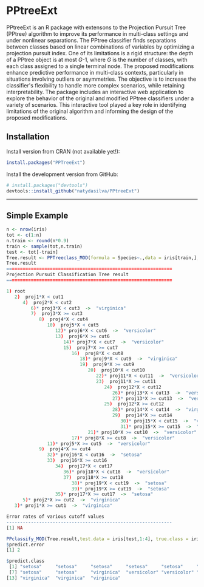 
<!-- README.md is generated from README.Rmd. Please edit that file -->
# PPtreeExt

PPtreeExt is an R package with extensons to the Projection Pursuit Tree (PPtree) algorithm to improve its performance in multi-class settings and under nonlinear separations.
The PPtree classifier finds separations between classes  based on linear combinations of variables by optimizing a projection pursuit index. One of its limitations is a rigid structure: the depth of a PPtree object is at most
$G$-1, where $G$ is the number of classes, with each class assigned to a single terminal node.
The proposed modifications enhance predictive performance in multi-class contexts, particularly in situations involving outliers or asymmetries. The objective is to increase the classifier's flexibility to handle more complex scenarios, while retaining interpretability.
The package includes an interactive web application to explore the behavior of the original and modified PPtree classifiers under a variety of scenarios.
This interactive tool played a key role in identifying limitations of the original algorithm and informing the design of the proposed modifications.


## Installation

Install version from CRAN (not available yet!): 

```r
install.packages("PPTreeExt")
```

Install the development version from GitHub:
```r
# install.packages("devtools")
devtools::install_github("natydasilva/PPtreeExt")
```
---

## Simple Example

```r
n <- nrow(iris)
tot <- c(1:n)
n.train <- round(n*0.9)
train <- sample(tot,n.train)
test <- tot[-train]
Tree.result <- PPTreeclass_MOD(formula = Species~.,data = iris[train,],PPmethod = "LDA")
Tree.result
============================================================= 
Projection Pursuit Classification Tree result 
=============================================================

1) root
   2)  proj1*X < cut1
      4)  proj2*X < cut2
         6)* proj3*X < cut3  ->  "virginica"
         7)  proj3*X >= cut3
            8)  proj4*X < cut4
               10)  proj5*X < cut5
                  12)* proj6*X < cut6  ->  "versicolor"
                  13)  proj6*X >= cut6
                     14)* proj7*X < cut7  ->  "versicolor"
                     15)  proj7*X >= cut7
                        16)  proj8*X < cut8
                           18)* proj9*X < cut9  ->  "virginica"
                           19)  proj9*X >= cut9
                              20)  proj10*X < cut10
                                 22)* proj11*X < cut11  ->  "versicolor"
                                 23)  proj11*X >= cut11
                                    24)  proj12*X < cut12
                                       26)* proj13*X < cut13  ->  "versicolor"
                                       27)* proj13*X >= cut13  ->  "versicolor"
                                    25)  proj12*X >= cut12
                                       28)* proj14*X < cut14  ->  "virginica"
                                       29)  proj14*X >= cut14
                                          30)* proj15*X < cut15  ->  "virginica"
                                          31)* proj15*X >= cut15  ->  "virginica"
                              21)* proj10*X >= cut10  ->  "versicolor"
                        17)* proj8*X >= cut8  ->  "versicolor"
               11)* proj5*X >= cut5  ->  "versicolor"
            9)  proj4*X >= cut4
               32)* proj16*X < cut16  ->  "setosa"
               33)  proj16*X >= cut16
                  34)  proj17*X < cut17
                     36)* proj18*X < cut18  ->  "versicolor"
                     37)  proj18*X >= cut18
                        38)* proj19*X < cut19  ->  "setosa"
                        39)* proj19*X >= cut19  ->  "setosa"
                  35)* proj17*X >= cut17  ->  "setosa"
      5)* proj2*X >= cut2  ->  "virginica"
   3)* proj1*X >= cut1  ->  "virginica"

Error rates of various cutoff values 
-------------------------------------------------------------
[1] NA

PPclassify_MOD(Tree.result,test.data = iris[test,1:4], true.class = iris[test,5])
$predict.error
[1] 2

$predict.class
 [1] "setosa"     "setosa"     "setosa"     "setosa"     "setosa"     "setosa"    
 [7] "setosa"     "setosa"     "virginica"  "versicolor" "versicolor" "setosa"    
[13] "virginica"  "virginica"  "virginica" 

```

